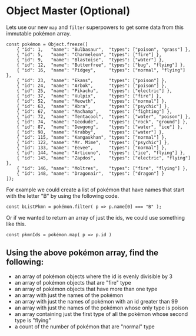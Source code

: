 # Object Master (Optional)


Lets use our new `map` and `filter` superpowers to get some data from this immutable pokémon array.


```
const pokémon = Object.freeze([
    { "id": 1,   "name": "Bulbasaur",  "types": ["poison", "grass"] },
    { "id": 5,   "name": "Charmeleon", "types": ["fire"] },
    { "id": 9,   "name": "Blastoise",  "types": ["water"] },
    { "id": 12,  "name": "Butterfree", "types": ["bug", "flying"] },
    { "id": 16,  "name": "Pidgey",     "types": ["normal", "flying"] },
    { "id": 23,  "name": "Ekans",      "types": ["poison"] },
    { "id": 24,  "name": "Arbok",      "types": ["poison"] },
    { "id": 25,  "name": "Pikachu",    "types": ["electric"] },
    { "id": 37,  "name": "Vulpix",     "types": ["fire"] },
    { "id": 52,  "name": "Meowth",     "types": ["normal"] },
    { "id": 63,  "name": "Abra",       "types": ["psychic"] },
    { "id": 67,  "name": "Machamp",    "types": ["fighting"] },
    { "id": 72,  "name": "Tentacool",  "types": ["water", "poison"] },
    { "id": 74,  "name": "Geodude",    "types": ["rock", "ground"] },
    { "id": 87,  "name": "Dewgong",    "types": ["water", "ice"] },
    { "id": 98,  "name": "Krabby",     "types": ["water"] },
    { "id": 115, "name": "Kangaskhan", "types": ["normal"] },
    { "id": 122, "name": "Mr. Mime",   "types": ["psychic"] },
    { "id": 133, "name": "Eevee",      "types": ["normal"] },
    { "id": 144, "name": "Articuno",   "types": ["ice", "flying"] },
    { "id": 145, "name": "Zapdos",     "types": ["electric", "flying"] },
    { "id": 146, "name": "Moltres",    "types": ["fire", "flying"] },
    { "id": 148, "name": "Dragonair",  "types": ["dragon"] }
]);
```


For example we could create a list of pokémon that have names that start with the letter "B" by using the following code.


```
const bListPkmn = pokémon.filter( p => p.name[0] === "B" );
```

Or if we wanted to return an array of just the ids, we could use something like this.


```
const pkmnIds = pokémon.map( p => p.id )
```



## Using the above pokémon array, find the following:
- an array of pokémon objects where the id is evenly divisible by 3
- an array of pokémon objects that are "fire" type
- an array of pokémon objects that have more than one type
- an array with just the names of the pokémon
- an array with just the names of pokémon with an id greater than 99
- an array with just the names of the pokémon whose only type is poison
- an array containing just the first type of all the pokémon whose second type is "flying"
- a count of the number of pokémon that are "normal" type